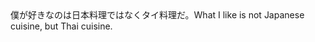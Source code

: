 <tr><td>僕が好きなのは日本料理ではなくタイ料理だ。<td><tr><tr><td>What I like is not Japanese cuisine, but Thai cuisine.<td><tr></table>

